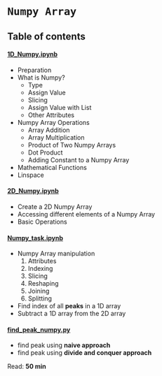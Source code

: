 <h1><code>Numpy Array</code></h1>

<h2>Table of contents</h2>
<div>
    <div>
    <h4><a href="https://github.com/thapaliya123/numpy-array/blob/master/1D_Numpy.ipynb"> 1D_Numpy.ipynb</a></h4>
    <ul>
        <li>Preparation</li>
        <li>
            What is Numpy?
            <ul>
                <li>Type</li>
                <li>Assign Value</li>
                <li>Slicing</li>
                <li>Assign Value with List</li>
                <li>Other Attributes</li>
            </ul>
        </li>
        <li>
            Numpy Array Operations
            <ul>
                <li>Array Addition</li>
                <li>Array Multiplication</li>
                <li>Product of Two Numpy Arrays</li>
                <li>Dot Product</li>
                <li>Adding Constant to a Numpy Array</li>
            </ul>
        </li>
        <li>Mathematical Functions</li>
        <li>Linspace</li>
    </ul>   
    </div>

<div>
    <h4><a href="https://github.com/thapaliya123/numpy-array/blob/master/2D_Numpy.ipynb"> 2D_Numpy.ipynb</a></h4>
    <ul>
        <li>Create a 2D Numpy Array</li>
        <li>Accessing different elements of a Numpy Array</li>
        <li>Basic Operations</li>
     </ul>
</div>

<div>
    <h4><a href="https://github.com/thapaliya123/numpy-array/blob/master/Numpy_task.ipynb"> Numpy_task.ipynb</a></h4>
    <ul>
        <li>
            Numpy Array manipulation
            <ol>
                <li>Attributes</li>
                <li>Indexing</li>
                <li>Slicing</li>
                <li>Reshaping</li>
                <li>Joining</li>
                <li>Splitting</li>
            </ol>
        </li>
        <li>Find index of all <strong>peaks</strong> in a 1D array</li>
        <li>Subtract a 1D array from the 2D array</li>
    </ul>
</div>

<div>
    <h4><a href="https://repo.ekbana.info/MLBatchDecember2020/NLP/anish/blob/Numpy_Array/find_peak_numpy.py">find_peak_numpy.py</a></h4>
    <ul>
    <li>find peak using <strong>naive approach</strong></li>
    <li>find peak using <strong>divide and conquer approach</strong></li>
    </ul>
</div>
    <p>
        Read: <strong>50 min</strong>
    </p>
</div>

<h2>

